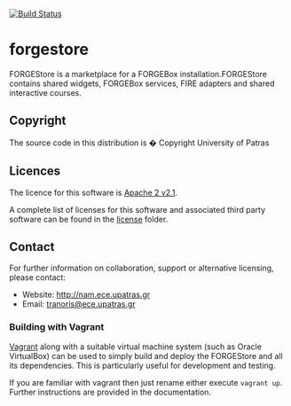 [![Build Status](https://travis-ci.org/ctranoris/forgestore.svg?branch=master)](https://travis-ci.org/ctranoris/forgestore)

forgestore
==========

FORGEStore is a marketplace for a FORGEBox installation.FORGEStore contains shared widgets, FORGEBox services, FIRE adapters and shared interactive courses.


Copyright
---------

The source code in this distribution is � Copyright University of Patras

Licences
--------

The licence for this software is [Apache 2 v2.1](./src/license/header.txt).

A complete list of licenses for this software and associated third party software 
can be found in the [license](./src/license) folder.

Contact
-------

For further information on collaboration, support or alternative licensing, please contact:

* Website: http://nam.ece.upatras.gr
* Email: tranoris@ece.upatras.gr

### Building with Vagrant

[Vagrant](http://vagrantup.com) along with a suitable virtual machine system (such as Oracle VirtualBox) can be used to simply build and deploy the FORGEStore
and all its dependencies.  This is particularly useful for development and testing.

If you are familiar with vagrant then just rename either execute `vagrant up`. Further instructions are provided in the documentation.